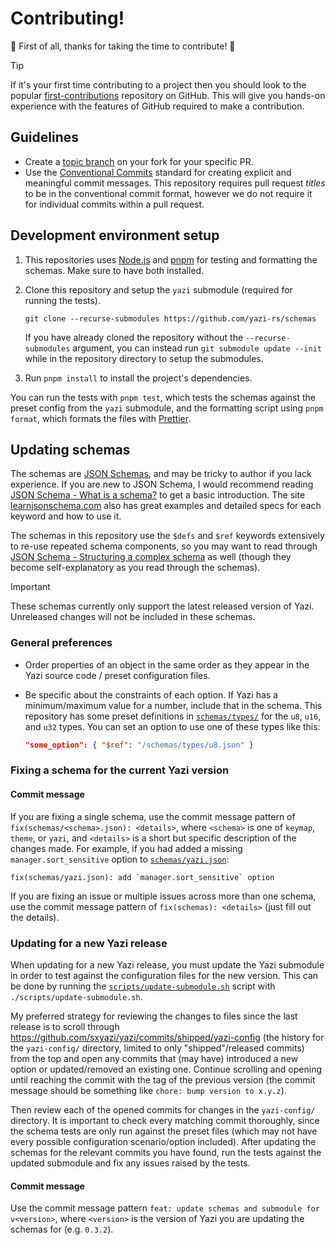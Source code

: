 # Contributing!

🎉 First of all, thanks for taking the time to contribute! 🎉

> [!TIP]
> If it's your first time contributing to a project then you should look to the popular [first-contributions](https://github.com/firstcontributions/first-contributions) repository on GitHub. This will give you hands-on experience with the features of GitHub required to make a contribution.

## Guidelines

- Create a [topic branch](https://git-scm.com/book/en/v2/Git-Branching-Branching-Workflows#_topic_branch) on your fork for your specific PR.
- Use the [Conventional Commits](https://www.conventionalcommits.org/en/v1.0.0/) standard for creating explicit and meaningful commit messages. This repository requires pull request _titles_ to be in the conventional commit format, however we do not require it for individual commits within a pull request.

## Development environment setup

1. This repositories uses [Node.js](https://nodejs.org/en) and [pnpm](https://pnpm.io/) for testing and formatting the schemas. Make sure to have both installed.
2. Clone this repository and setup the `yazi` submodule (required for running the tests).

   ```shell
   git clone --recurse-submodules https://github.com/yazi-rs/schemas
   ```

   If you have already cloned the repository without the `--recurse-submodules` argument, you can instead run `git submodule update --init` while in the repository directory to setup the submodules.

3. Run `pnpm install` to install the project's dependencies.

You can run the tests with `pnpm test`, which tests the schemas against the preset config from the `yazi` submodule, and the formatting script using `pnpm format`, which formats the files with [Prettier](https://prettier.io/).

## Updating schemas

The schemas are [JSON Schemas](https://json-schema.org/), and may be tricky to author if you lack experience. If you are new to JSON Schema, I would recommend reading [JSON Schema - What is a schema?](https://json-schema.org/understanding-json-schema/about) to get a basic introduction. The site [learnjsonschema.com](https://www.learnjsonschema.com/2020-12/) also has great examples and detailed specs for each keyword and how to use it.

The schemas in this repository use the `$defs` and `$ref` keywords extensively to re-use repeated schema components, so you may want to read through [JSON Schema - Structuring a complex schema](https://json-schema.org/understanding-json-schema/structuring) as well (though they become self-explanatory as you read through the schemas).

> [!IMPORTANT]
> These schemas currently only support the latest released version of Yazi. Unreleased changes will not be included in these schemas.

### General preferences

- Order properties of an object in the same order as they appear in the Yazi source code / preset configuration files.
- Be specific about the constraints of each option. If Yazi has a minimum/maximum value for a number, include that in the schema. This repository has some preset definitions in [`schemas/types/`](./schemas/types/) for the `u8`, `u16`, and `u32` types. You can set an option to use one of these types like this:

  ```json
  "some_option": { "$ref": "/schemas/types/u8.json" }
  ```

### Fixing a schema for the current Yazi version

#### Commit message

If you are fixing a single schema, use the commit message pattern of `fix(schemas/<schema>.json): <details>`, where `<schema>` is one of `keymap`, `theme`, or `yazi`, and `<details>` is a short but specific description of the changes made. For example, if you had added a missing `manager.sort_sensitive` option to [`schemas/yazi.json`](./schemas/yazi.json):

```
fix(schemas/yazi.json): add `manager.sort_sensitive` option
```

If you are fixing an issue or multiple issues across more than one schema, use the commit message pattern of `fix(schemas): <details>` (just fill out the details).

### Updating for a new Yazi release

When updating for a new Yazi release, you must update the Yazi submodule in order to test against the configuration files for the new version. This can be done by running the [`scripts/update-submodule.sh`](./scripts/update-submodule.sh) script with `./scripts/update-submodule.sh`.

My preferred strategy for reviewing the changes to files since the last release is to scroll through https://github.com/sxyazi/yazi/commits/shipped/yazi-config (the history for the `yazi-config/` directory, limited to only "shipped"/released commits) from the top and open any commits that (may have) introduced a new option or updated/removed an existing one. Continue scrolling and opening until reaching the commit with the tag of the previous version (the commit message should be something like `chore: bump version to x.y.z`).

Then review each of the opened commits for changes in the `yazi-config/` directory. It is important to check every matching commit thoroughly, since the schema tests are only run against the preset files (which may not have every possible configuration scenario/option included). After updating the schemas for the relevant commits you have found, run the tests against the updated submodule and fix any issues raised by the tests.

#### Commit message

Use the commit message pattern `feat: update schemas and submodule for v<version>`, where `<version>` is the version of Yazi you are updating the schemas for (e.g. `0.3.2`).
